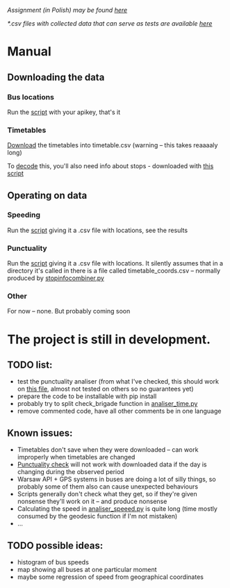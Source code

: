 _Assignment (in Polish) may be found [here](assignment.md)_

_*.csv files with collected data that can serve as tests are available [here](https://drive.google.com/drive/folders/1dAod8YH3OrEe4XnB0qQPPMz5AHxWntuR?usp=sharing)_

# Manual
## Downloading the data
### Bus locations
Run the [script](collector_locations.py) with your apikey, that's it
### Timetables
[Download](collector_timetable.py) the timetables into timetable.csv (warning – this takes reaaaaly long)

To [decode](stopinfocombiner.py) this, you'll also need info about stops - downloaded with [this script](collector_locations.py)
## Operating on data
### Speeding
Run the [script](analiser_speed.py) giving it a .csv file with locations, see the results
### Punctuality
Run the [script](analiser_time.py) giving it a .csv file with locations. It silently assumes that in a directory it's called
in there is a file called timetable_coords.csv – normally produced by [stopinfocombiner.py](stopinfocombiner.py)
### Other
For now – none. But probably coming soon

# The project is still in development.

## TODO list:
- test the punctuality analiser (from what I've checked, this should work on
[this file](https://drive.google.com/file/d/1OO0abfNr4qOItiduZ1uYgVg9JNRAl3Cy/view?usp=sharing),
almost not tested on others so no guarantees yet)
- prepare the code to be installable with pip install
- probably try to split check_brigade function in [analiser_time.py](analiser_time.py)
- remove commented code, have all other comments be in one language

## Known issues:
- Timetables don't save when they were downloaded – can work improperly when timetables are changed
- [Punctuality check](analiser_time.py) will not work with downloaded data if the day is changing during the observed period
- Warsaw API + GPS systems in buses are doing a lot of silly things, so probably some of them also can cause unexpected behaviours
- Scripts generally don't check what they get, so if they're given nonsense they'll work on it – and produce nonsense
- Calculating the speed in [analiser_speeed.py](analiser_speed.py) is quite long (time mostly consumed by the geodesic function if I'm not mistaken)
- ...


## TODO possible ideas:
- histogram of bus speeds
- map showing all buses at one particular moment
- maybe some regression of speed from geographical coordinates